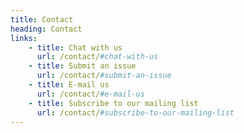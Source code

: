 ```yaml
---
title: Contact
heading: Contact
links:
    - title: Chat with us
      url: /contact/#chat-with-us
    - title: Submit an issue
      url: /contact/#submit-an-issue
    - title: E-mail us
      url: /contact/#e-mail-us
    - title: Subscribe to our mailing list
      url: /contact/#subscribe-to-our-mailing-list
---
```

